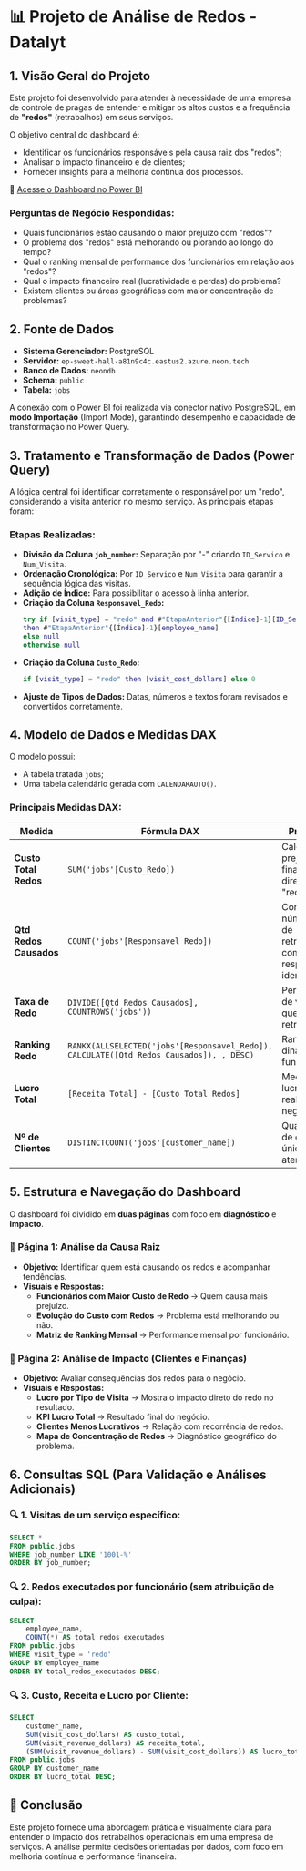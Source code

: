 
# 📊 Projeto de Análise de Redos - Datalyt

## 1. Visão Geral do Projeto

Este projeto foi desenvolvido para atender à necessidade de uma empresa de controle de pragas de entender e mitigar os altos custos e a frequência de **"redos"** (retrabalhos) em seus serviços.

O objetivo central do dashboard é:
- Identificar os funcionários responsáveis pela causa raiz dos "redos";
- Analisar o impacto financeiro e de clientes;
- Fornecer insights para a melhoria contínua dos processos.

🔗 [Acesse o Dashboard no Power BI](https://app.powerbi.com/view?r=eyJrIjoiZWFmNDFmNDctMzQzZS00N2RmLThiODktNjViNDNhNjJmZGVhIiwidCI6IjY1OWNlMmI4LTA3MTQtNDE5OC04YzM4LWRjOWI2MGFhYmI1NyJ9)

### Perguntas de Negócio Respondidas:
- Quais funcionários estão causando o maior prejuízo com "redos"?
- O problema dos "redos" está melhorando ou piorando ao longo do tempo?
- Qual o ranking mensal de performance dos funcionários em relação aos "redos"?
- Qual o impacto financeiro real (lucratividade e perdas) do problema?
- Existem clientes ou áreas geográficas com maior concentração de problemas?

## 2. Fonte de Dados

- **Sistema Gerenciador:** PostgreSQL  
- **Servidor:** `ep-sweet-hall-a81n9c4c.eastus2.azure.neon.tech`  
- **Banco de Dados:** `neondb`  
- **Schema:** `public`  
- **Tabela:** `jobs`  

A conexão com o Power BI foi realizada via conector nativo PostgreSQL, em **modo Importação** (Import Mode), garantindo desempenho e capacidade de transformação no Power Query.

## 3. Tratamento e Transformação de Dados (Power Query)

A lógica central foi identificar corretamente o responsável por um "redo", considerando a visita anterior no mesmo serviço. As principais etapas foram:

### Etapas Realizadas:
- **Divisão da Coluna `job_number`:** Separação por "-" criando `ID_Servico` e `Num_Visita`.
- **Ordenação Cronológica:** Por `ID_Servico` e `Num_Visita` para garantir a sequência lógica das visitas.
- **Adição de Índice:** Para possibilitar o acesso à linha anterior.
- **Criação da Coluna `Responsavel_Redo`:**  
  ```m
  try if [visit_type] = "redo" and #"EtapaAnterior"{[Índice]-1}[ID_Servico] = [ID_Servico] 
  then #"EtapaAnterior"{[Índice]-1}[employee_name] 
  else null 
  otherwise null
  ```
- **Criação da Coluna `Custo_Redo`:**  
  ```m
  if [visit_type] = "redo" then [visit_cost_dollars] else 0
  ```
- **Ajuste de Tipos de Dados:** Datas, números e textos foram revisados e convertidos corretamente.

## 4. Modelo de Dados e Medidas DAX

O modelo possui:
- A tabela tratada `jobs`;
- Uma tabela calendário gerada com `CALENDARAUTO()`.

### Principais Medidas DAX:

| Medida                | Fórmula DAX                                                                                  | Propósito                                                                 |
|-----------------------|----------------------------------------------------------------------------------------------|---------------------------------------------------------------------------|
| **Custo Total Redos** | `SUM('jobs'[Custo_Redo])`                                                                    | Calcula o prejuízo financeiro direto dos "redos".                        |
| **Qtd Redos Causados**| `COUNT('jobs'[Responsavel_Redo])`                                                            | Conta o número total de retrabalhos com responsável identificado.         |
| **Taxa de Redo**      | `DIVIDE([Qtd Redos Causados], COUNTROWS('jobs'))`                                           | Percentual de visitas que geraram retrabalho.                            |
| **Ranking Redo**      | `RANKX(ALLSELECTED('jobs'[Responsavel_Redo]), CALCULATE([Qtd Redos Causados]), , DESC)`     | Ranking dinâmico de funcionários.                                        |
| **Lucro Total**       | `[Receita Total] - [Custo Total Redos]`                                                      | Mede a lucratividade real do negócio.                                    |
| **Nº de Clientes**    | `DISTINCTCOUNT('jobs'[customer_name])`                                                       | Quantidade de clientes únicos atendidos.                                 |

## 5. Estrutura e Navegação do Dashboard

O dashboard foi dividido em **duas páginas** com foco em **diagnóstico** e **impacto**.

### 📌 Página 1: Análise da Causa Raiz
- **Objetivo:** Identificar quem está causando os redos e acompanhar tendências.
- **Visuais e Respostas:**
  - **Funcionários com Maior Custo de Redo** → Quem causa mais prejuízo.
  - **Evolução do Custo com Redos** → Problema está melhorando ou não.
  - **Matriz de Ranking Mensal** → Performance mensal por funcionário.

### 📌 Página 2: Análise de Impacto (Clientes e Finanças)
- **Objetivo:** Avaliar consequências dos redos para o negócio.
- **Visuais e Respostas:**
  - **Lucro por Tipo de Visita** → Mostra o impacto direto do redo no resultado.
  - **KPI Lucro Total** → Resultado final do negócio.
  - **Clientes Menos Lucrativos** → Relação com recorrência de redos.
  - **Mapa de Concentração de Redos** → Diagnóstico geográfico do problema.

## 6. Consultas SQL (Para Validação e Análises Adicionais)

### 🔍 1. Visitas de um serviço específico:
```sql
SELECT *
FROM public.jobs
WHERE job_number LIKE '1001-%'
ORDER BY job_number;
```

### 🔍 2. Redos executados por funcionário (sem atribuição de culpa):
```sql
SELECT
    employee_name,
    COUNT(*) AS total_redos_executados
FROM public.jobs
WHERE visit_type = 'redo'
GROUP BY employee_name
ORDER BY total_redos_executados DESC;
```

### 🔍 3. Custo, Receita e Lucro por Cliente:
```sql
SELECT
    customer_name,
    SUM(visit_cost_dollars) AS custo_total,
    SUM(visit_revenue_dollars) AS receita_total,
    (SUM(visit_revenue_dollars) - SUM(visit_cost_dollars)) AS lucro_total
FROM public.jobs
GROUP BY customer_name
ORDER BY lucro_total DESC;
```

## 📌 Conclusão

Este projeto fornece uma abordagem prática e visualmente clara para entender o impacto dos retrabalhos operacionais em uma empresa de serviços. A análise permite decisões orientadas por dados, com foco em melhoria contínua e performance financeira.
